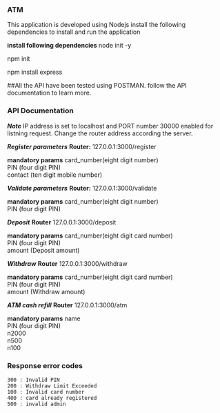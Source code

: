 ### ATM 

This application is developed using Nodejs
install the following dependencies to install and run the application

**install following dependencies**
node init -y

npm init 

npm install express


##All the API have been tested using POSTMAN. follow the API documentation to learn more.



### API Documentation

***Note*** IP address is set to localhost and PORT number 30000 enabled for listning request.
           Change the router address according the server.


***Register parameters***
**Router:** 127.0.0.1:3000/register

**mandatory params** card_number(eight digit number)</br>
                     PIN (four digit PIN)</br>
                     contact (ten digit mobile number)</br>


***Validate parameters***
**Router:** 127.0.0.1:3000/validate

**mandatory params** card_number(eight digit number)</br>
                     PIN (four digit PIN)</br>
                     

***Deposit***
**Router** 127.0.0.1:3000/deposit

**mandatory params** card_number(eight digit card number)</br>
                     PIN (four digit PIN)</br>
                     amount (Deposit amount)</br>

***Withdraw***
**Router** 127.0.0.1:3000/withdraw

**mandatory params** card_number(eight digit card number)</br>
                     PIN (four digit PIN)</br>
                     amount (Withdraw amount)</br>


***ATM cash refill***
**Router** 127.0.0.1:3000/atm

**mandatory params** name</br>
                     PIN (four digit PIN)</br>
                     n2000</br>
                     n500</br>
                     n100</br>



### Response error codes
    300 : Invalid PIN
    200 : Withdraw Limit Exceeded
    100 : Invalid card number 
    400 : card already registered
    500 : invalid admin
